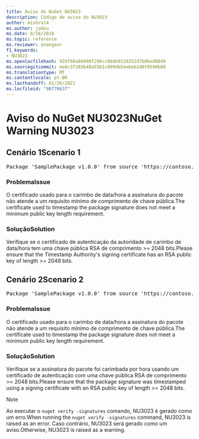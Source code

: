 ```yaml
---
title: Aviso do NuGet NU3023
description: Código de aviso do NU3023
author: mishra14
ms.author: jodou
ms.date: 8/16/2018
ms.topic: reference
ms.reviewer: anangaur
f1_keywords:
- NU3023
ms.openlocfilehash: 928f98a60990f296cc98db922025247b8bed08d9
ms.sourcegitcommit: ee6c3f203648a5561c809db54ebeb1d0f0598b68
ms.translationtype: MT
ms.contentlocale: pt-BR
ms.lasthandoff: 01/26/2021
ms.locfileid: "98778637"
---
```

# <a name="nuget-warning-nu3023"></a><span data-ttu-id="3ddb5-103">Aviso do NuGet NU3023</span><span class="sxs-lookup"><span data-stu-id="3ddb5-103">NuGet Warning NU3023</span></span>

## <a name="scenario-1"></a><span data-ttu-id="3ddb5-104">Cenário 1</span><span class="sxs-lookup"><span data-stu-id="3ddb5-104">Scenario 1</span></span>

<pre>Package 'SamplePackage v1.0.0' from source 'https://contoso.com/index.json': The timestamp certificate does not meet a minimum public key length requirement.</pre>

### <a name="issue"></a><span data-ttu-id="3ddb5-105">Problema</span><span class="sxs-lookup"><span data-stu-id="3ddb5-105">Issue</span></span>

<span data-ttu-id="3ddb5-106">O certificado usado para o carimbo de data/hora a assinatura do pacote não atende a um requisito mínimo de comprimento de chave pública.</span><span class="sxs-lookup"><span data-stu-id="3ddb5-106">The certificate used to timestamp the package signature does not meet a minimum public key length requirement.</span></span>


### <a name="solution"></a><span data-ttu-id="3ddb5-107">Solução</span><span class="sxs-lookup"><span data-stu-id="3ddb5-107">Solution</span></span>

<span data-ttu-id="3ddb5-108">Verifique se o certificado de autenticação da autoridade de carimbo de data/hora tem uma chave pública RSA de comprimento >= 2048 bits.</span><span class="sxs-lookup"><span data-stu-id="3ddb5-108">Please ensure that the  Timestamp Authority's signing certificate has an RSA public key of length >= 2048 bits.</span></span>



## <a name="scenario-2"></a><span data-ttu-id="3ddb5-109">Cenário 2</span><span class="sxs-lookup"><span data-stu-id="3ddb5-109">Scenario 2</span></span>

<pre>Package 'SamplePackage v1.0.0' from source 'https://contoso.com/index.json': The primary signature's timestamp certificate does not meet a minimum public key length requirement.</pre>

### <a name="issue"></a><span data-ttu-id="3ddb5-110">Problema</span><span class="sxs-lookup"><span data-stu-id="3ddb5-110">Issue</span></span>

<span data-ttu-id="3ddb5-111">O certificado usado para o carimbo de data/hora a assinatura do pacote não atende a um requisito mínimo de comprimento de chave pública.</span><span class="sxs-lookup"><span data-stu-id="3ddb5-111">The certificate used to timestamp the package signature does not meet a minimum public key length requirement.</span></span>


### <a name="solution"></a><span data-ttu-id="3ddb5-112">Solução</span><span class="sxs-lookup"><span data-stu-id="3ddb5-112">Solution</span></span>

<span data-ttu-id="3ddb5-113">Verifique se a assinatura do pacote foi carimbada por hora usando um certificado de autenticação com uma chave pública RSA de comprimento >= 2048 bits.</span><span class="sxs-lookup"><span data-stu-id="3ddb5-113">Please ensure that the package signature was timestamped using a signing certificate with an RSA public key of length >= 2048 bits.</span></span>


> [!Note]
> <span data-ttu-id="3ddb5-114">Ao executar o `nuget verify -signatures` comando, NU3023 é gerado como um erro.</span><span class="sxs-lookup"><span data-stu-id="3ddb5-114">When running the `nuget verify -signatures` command, NU3023 is raised as an error.</span></span> <span data-ttu-id="3ddb5-115">Caso contrário, NU3023 será gerado como um aviso.</span><span class="sxs-lookup"><span data-stu-id="3ddb5-115">Otherwise, NU3023 is raised as a warning.</span></span>